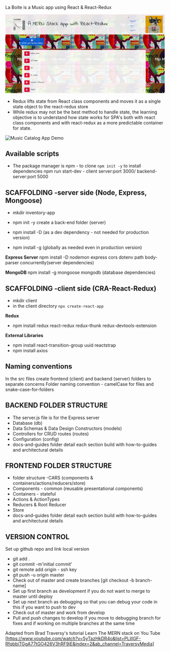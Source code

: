La Boite is a Music app using React & React-Redux

![Music Catalog App](client/src/assets/music-app-home.png)

- Redux lifts state from React class components and moves it as a single state object to the react-redux store
- While redux may not be the best method to handle state, the learning objective is to understand how state works for SPA's both with react class components and with react-redux as a more predictable container for state.

![Music Catalog App Demo](client/src/assets/music-app-demo.gif)

## Available scripts

- The package manager is npm - to clone ```npm init -y``` to install dependencies
npm run start-dev - client server:port 3000/ backend-server:port 5000

## SCAFFOLDING -server side (Node, Express, Mongoose)
- mkdir inventory-app
- npm init -y 
 create a back-end folder (server)

- npm install -D (as a dev dependency - not needed for production version)
- npm install -g (globally as needed even in production version)

**Express Server** 
npm install -D  nodemon express cors dotenv path body-parser concurrently(server dependencies)

**MongoDB**
npm install -g  mongoose mongodb (database dependencies)

## SCAFFOLDING -client side (CRA-React-Redux)
- mkdir client
- in the client directory ```npx create-react-app```

**Redux**
- npm install redux react-redux redux-thunk redux-devtools-extension

**External Libraries**
- npm install react-transition-group uuid reactstrap
- npm install axios

## Naming conventions
In the src files create frontend (client) and backend (server) folders to separate concerns Folder naming convention - camelCase for files and snake-case-for-folders

## BACKEND FOLDER STRUCTURE
- The server.js file is for the Express server
- Database (db)
- Data Schemas & Data Design Constructors (models)
- Controllers for CRUD routes (routes)
- Configuration (config)
- docs-and-guides folder detail each section build with how-to-guides and architectural details

## FRONTEND FOLDER STRUCTURE
- folder structure -CARS (components & containers/actions/reducers/store)
- Components - common (reusable presentational components)
- Containers - stateful
- Actions & ActionTypes
- Reducers & Root Reducer
- Store
- docs-and-guides folder detail each section build with how-to-guides and architectural details

## VERSION CONTROL
Set up github repo and link local version

- git add .
- git commit -m'initial commit'
- git remote add origin - ssh key
- git push -u origin master
- Check out of master and create branches [git checkout -b branch-name]
- Set up first branch as development if you do not want to merge to master until deploy
- Set up next branch as debugging so that you can debug your code in this if you want to push to dev
- Check out of master and work from develop 
- Pull and push changes  to develop if you move to debugging branch for fixes and if working on multiple branches at the same time

Adapted from Brad Traversy's tutorial Learn The MERN stack on You Tube [https://www.youtube.com/watch?v=5yTazHkDR4o&list=PLillGF-RfqbbiTGgA77tGO426V3hRF9iE&index=2&ab_channel=TraversyMedia]